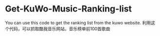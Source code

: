 # Get-KuWo-Music-Ranking-list
You can use this code to get the ranking list from the kuwo website.
利用这个代码，可以抓取酷我音乐网站，音乐榜单前100首歌曲

